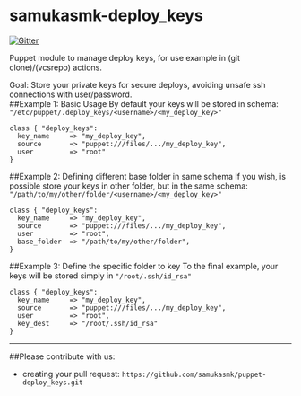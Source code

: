 samukasmk-deploy_keys
=====================

[![Gitter](https://badges.gitter.im/Join%20Chat.svg)](https://gitter.im/samukasmk/puppet-deploy_keys?utm_source=badge&utm_medium=badge&utm_campaign=pr-badge&utm_content=badge)

Puppet module to manage deploy keys, for use example in (git clone)/(vcsrepo) actions.

Goal: Store your private keys for secure deploys, avoiding unsafe ssh connections with user/password.
<br />
##Example 1: Basic Usage
By default your keys will be stored in schema:
`"/etc/puppet/.deploy_keys/<username>/<my_deploy_key>"`
```puppet
class { "deploy_keys":
  key_name     => "my_deploy_key",
  source       => "puppet:///files/.../my_deploy_key",
  user         => "root"
}
```
##Example 2: Defining different base folder in same schema
If you wish, is possible store your keys in other folder, but in the same schema:<br />
`"/path/to/my/other/folder/<username>/<my_deploy_key>"`
```puppet
class { "deploy_keys":
  key_name     => "my_deploy_key",
  source       => "puppet:///files/.../my_deploy_key",
  user         => "root",
  base_folder  => "/path/to/my/other/folder",
}
```
##Example 3: Define the specific folder to key 
To the final example, your keys will be stored simply in `"/root/.ssh/id_rsa"`
```puppet
class { "deploy_keys":
  key_name     => "my_deploy_key",
  source       => "puppet:///files/.../my_deploy_key",
  user         => "root",
  key_dest     => "/root/.ssh/id_rsa"
}
```
***
##Please contribute with us:
- creating your pull request: `https://github.com/samukasmk/puppet-deploy_keys.git`
